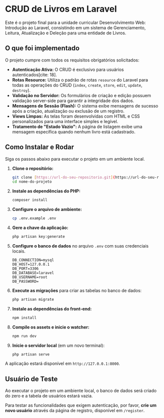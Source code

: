 # CRUD de Livros em Laravel

Este é o projeto final para a unidade curricular Desenvolvimento Web: Introdução ao Laravel, consistindo em um sistema de Gerenciamento, Leitura, Atualização e Deleção para uma entidade de Livros.

## O que foi implementado

O projeto cumpre com todos os requisitos obrigatórios solicitados:

* **Autenticação Ativa:** O CRUD é exclusivo para usuários autenticados[cite: 18].
* **Rotas Resource:** Utiliza o padrão de rotas `resource` do Laravel para todas as operações do CRUD (`index`, `create`, `store`, `edit`, `update`, `destroy`).
* **Validação no Servidor:** Os formulários de criação e edição possuem validação server-side para garantir a integridade dos dados.
* **Mensagens de Sessão (Flash):** O sistema exibe mensagens de sucesso após a criação, atualização ou exclusão de um registro.
* **Views Limpas:** As telas foram desenvolvidas com HTML e CSS personalizados para uma interface simples e legível.
* **Tratamento de "Estado Vazio":** A página de listagem exibe uma mensagem específica quando nenhum livro está cadastrado.

## Como Instalar e Rodar

Siga os passos abaixo para executar o projeto em um ambiente local.

1.  **Clone o repositório:**
    ```bash
    git clone [https://url-do-seu-repositorio.git](https://url-do-seu-repositorio.git)
    cd nome-do-projeto
    ```

2.  **Instale as dependências do PHP:**
    ```bash
    composer install
    ```

3.  **Configure o arquivo de ambiente:**
    ```bash
    cp .env.example .env
    ```

4.  **Gere a chave da aplicação:**
    ```bash
    php artisan key:generate
    ```

5.  **Configure o banco de dados** no arquivo `.env` com suas credenciais locais.
    ```env
    DB_CONNECTION=mysql
    DB_HOST=127.0.0.1
    DB_PORT=3306
    DB_DATABASE=laravel
    DB_USERNAME=root
    DB_PASSWORD=
    ```

6.  **Execute as migrações** para criar as tabelas no banco de dados:
    ```bash
    php artisan migrate
    ```

7.  **Instale as dependências do front-end:**
    ```bash
    npm install
    ```

8.  **Compile os assets e inicie o watcher:**
    ```bash
    npm run dev
    ```

9.  **Inicie o servidor local** (em um novo terminal):
    ```bash
    php artisan serve
    ```

A aplicação estará disponível em `http://127.0.0.1:8000`.

## Usuário de Teste

Ao executar o projeto em um ambiente local, o banco de dados será criado do zero e a tabela de usuários estará vazia.

Para testar as funcionalidades que exigem autenticação, por favor, **crie um novo usuário** através da página de registro, disponível em `/register`.
